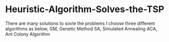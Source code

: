 # Heuristic-Algorithm-Solves-the-TSP

There are many solutions to sovle the problems
I choose three different algorithms as below,
GM, Genetic Method
SA, Simulated Annealing
ACA, Ant Colony Algorithm

